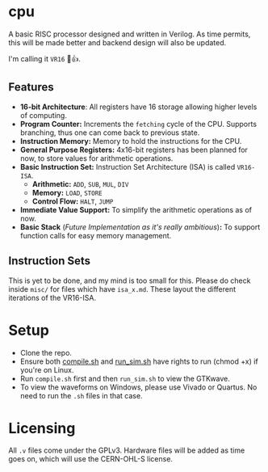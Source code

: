 # cpu

A basic RISC processor designed and written in Verilog. As time permits, this will be made better and backend design will also be updated.

I'm calling it `VR16` 🙂👍.

## Features
- **16-bit Architecture**: All registers have 16 storage allowing higher levels of computing.
- **Program Counter:** Increments the `fetching` cycle of the CPU. Supports branching, thus one can come back to previous state.
- **Instruction Memory:** Memory to hold the instructions for the CPU.
- **General Purpose Registers:** 4x16-bit registers has been planned for now, to store values for arithmetic operations.
- **Basic Instruction Set:** Instruction Set Architecture (ISA) is called `VR16-ISA`.
    - **Arithmetic:** `ADD`, `SUB`, `MUL`, `DIV`
    - **Memory:** `LOAD`, `STORE`
    - **Control Flow:** `HALT`, `JUMP`
- **Immediate Value Support:** To simplify the arithmetic operations as of now.
- **Basic Stack** (*Future Implementation as it's really ambitious*)**:** To support function calls for easy memory management.

## Instruction Sets
This is yet to be done, and my mind is too small for this. Please do check inside `misc/` for files which have `isa_x.md`. These layout the different iterations of the VR16-ISA.

# Setup
- Clone the repo.
- Ensure both [compile.sh](compile.sh) and [run_sim.sh](run_sim.sh) have rights to run (chmod +x) if you're on Linux.
- Run `compile.sh` first and then `run_sim.sh` to view the GTKwave.
- To view the waveforms on Windows, please use Vivado or Quartus. No need to run the `.sh` files in that case. 

# Licensing
All `.v` files come under the GPLv3. Hardware files will be added as time goes on, which will use the CERN-OHL-S license.
